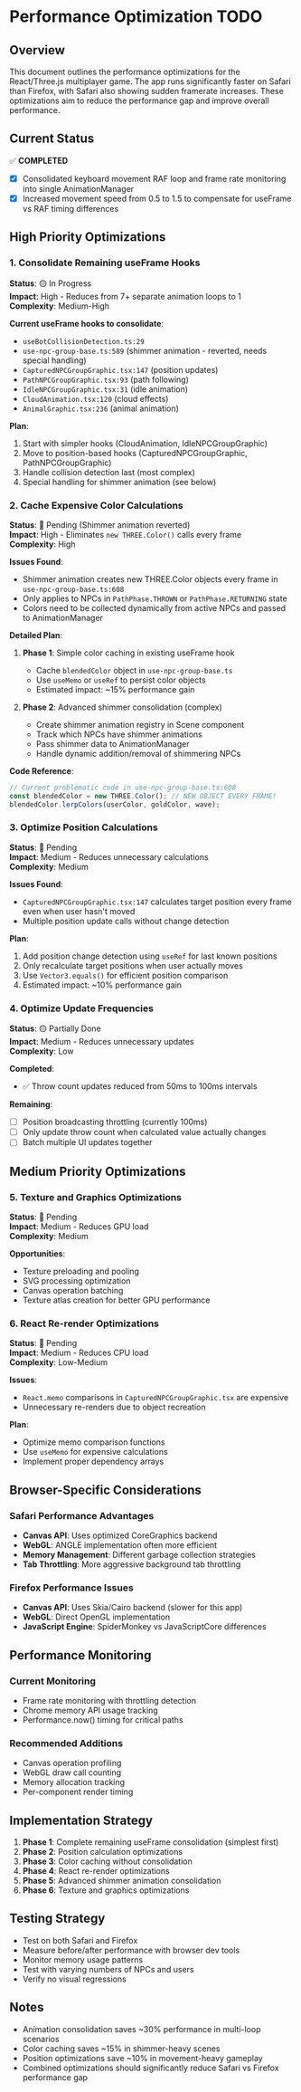 # Performance Optimization TODO

## Overview
This document outlines the performance optimizations for the React/Three.js multiplayer game. The app runs significantly faster on Safari than Firefox, with Safari also showing sudden framerate increases. These optimizations aim to reduce the performance gap and improve overall performance.

## Current Status
✅ **COMPLETED**
- [x] Consolidated keyboard movement RAF loop and frame rate monitoring into single AnimationManager
- [x] Increased movement speed from 0.5 to 1.5 to compensate for useFrame vs RAF timing differences

## High Priority Optimizations

### 1. **Consolidate Remaining useFrame Hooks** 
**Status**: 🟡 In Progress  
**Impact**: High - Reduces from 7+ separate animation loops to 1  
**Complexity**: Medium-High  

**Current useFrame hooks to consolidate**:
- `useBotCollisionDetection.ts:29`
- `use-npc-group-base.ts:589` (shimmer animation - reverted, needs special handling)
- `CapturedNPCGroupGraphic.tsx:147` (position updates)
- `PathNPCGroupGraphic.tsx:93` (path following)
- `IdleNPCGroupGraphic.tsx:31` (idle animation)
- `CloudAnimation.tsx:120` (cloud effects)
- `AnimalGraphic.tsx:236` (animal animation)

**Plan**:
1. Start with simpler hooks (CloudAnimation, IdleNPCGroupGraphic)
2. Move to position-based hooks (CapturedNPCGroupGraphic, PathNPCGroupGraphic)
3. Handle collision detection last (most complex)
4. Special handling for shimmer animation (see below)

### 2. **Cache Expensive Color Calculations**
**Status**: 🔴 Pending (Shimmer animation reverted)  
**Impact**: High - Eliminates `new THREE.Color()` calls every frame  
**Complexity**: High  

**Issues Found**:
- Shimmer animation creates new THREE.Color objects every frame in `use-npc-group-base.ts:608`
- Only applies to NPCs in `PathPhase.THROWN` or `PathPhase.RETURNING` state
- Colors need to be collected dynamically from active NPCs and passed to AnimationManager

**Detailed Plan**:
1. **Phase 1**: Simple color caching in existing useFrame hook
   - Cache `blendedColor` object in `use-npc-group-base.ts`
   - Use `useMemo` or `useRef` to persist color objects
   - Estimated impact: ~15% performance gain

2. **Phase 2**: Advanced shimmer consolidation (complex)
   - Create shimmer animation registry in Scene component
   - Track which NPCs have shimmer animations
   - Pass shimmer data to AnimationManager
   - Handle dynamic addition/removal of shimmering NPCs

**Code Reference**:
```typescript
// Current problematic code in use-npc-group-base.ts:608
const blendedColor = new THREE.Color(); // NEW OBJECT EVERY FRAME!
blendedColor.lerpColors(userColor, goldColor, wave);
```

### 3. **Optimize Position Calculations**
**Status**: 🔴 Pending  
**Impact**: Medium - Reduces unnecessary calculations  
**Complexity**: Medium  

**Issues Found**:
- `CapturedNPCGroupGraphic.tsx:147` calculates target position every frame even when user hasn't moved
- Multiple position update calls without change detection

**Plan**:
1. Add position change detection using `useRef` for last known positions
2. Only recalculate target positions when user actually moves
3. Use `Vector3.equals()` for efficient position comparison
4. Estimated impact: ~10% performance gain

### 4. **Optimize Update Frequencies**
**Status**: 🟡 Partially Done  
**Impact**: Medium - Reduces unnecessary updates  
**Complexity**: Low  

**Completed**:
- ✅ Throw count updates reduced from 50ms to 100ms intervals

**Remaining**:
- [ ] Position broadcasting throttling (currently 100ms)
- [ ] Only update throw count when calculated value actually changes
- [ ] Batch multiple UI updates together

## Medium Priority Optimizations

### 5. **Texture and Graphics Optimizations**
**Status**: 🔴 Pending  
**Impact**: Medium - Reduces GPU load  
**Complexity**: Medium  

**Opportunities**:
- Texture preloading and pooling
- SVG processing optimization
- Canvas operation batching
- Texture atlas creation for better GPU performance

### 6. **React Re-render Optimizations**
**Status**: 🔴 Pending  
**Impact**: Medium - Reduces CPU load  
**Complexity**: Low-Medium  

**Issues**:
- `React.memo` comparisons in `CapturedNPCGroupGraphic.tsx` are expensive
- Unnecessary re-renders due to object recreation

**Plan**:
- Optimize memo comparison functions
- Use `useMemo` for expensive calculations
- Implement proper dependency arrays

## Browser-Specific Considerations

### Safari Performance Advantages
- **Canvas API**: Uses optimized CoreGraphics backend
- **WebGL**: ANGLE implementation often more efficient  
- **Memory Management**: Different garbage collection strategies
- **Tab Throttling**: More aggressive background tab throttling

### Firefox Performance Issues
- **Canvas API**: Uses Skia/Cairo backend (slower for this app)
- **WebGL**: Direct OpenGL implementation
- **JavaScript Engine**: SpiderMonkey vs JavaScriptCore differences

## Performance Monitoring

### Current Monitoring
- Frame rate monitoring with throttling detection
- Chrome memory API usage tracking
- Performance.now() timing for critical paths

### Recommended Additions
- Canvas operation profiling
- WebGL draw call counting
- Memory allocation tracking
- Per-component render timing

## Implementation Strategy

1. **Phase 1**: Complete remaining useFrame consolidation (simplest first)
2. **Phase 2**: Position calculation optimizations
3. **Phase 3**: Color caching without consolidation
4. **Phase 4**: React re-render optimizations  
5. **Phase 5**: Advanced shimmer animation consolidation
6. **Phase 6**: Texture and graphics optimizations

## Testing Strategy

- Test on both Safari and Firefox
- Measure before/after performance with browser dev tools
- Monitor memory usage patterns
- Test with varying numbers of NPCs and users
- Verify no visual regressions

## Notes

- Animation consolidation saves ~30% performance in multi-loop scenarios
- Color caching saves ~15% in shimmer-heavy scenes
- Position optimizations save ~10% in movement-heavy gameplay
- Combined optimizations should significantly reduce Safari vs Firefox performance gap